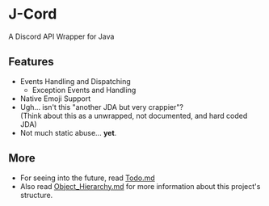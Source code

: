 # J-Cord
A Discord API Wrapper for Java <br />

## Features
- Events Handling and Dispatching
  - Exception Events and Handling
- Native Emoji Support
- Ugh... isn't this "another JDA but very crappier"? <br />
(Think about this as a unwrapped, not documented, and hard coded JDA)
- Not much static abuse... **yet**.

## More
- For seeing into the future, read [Todo.md](org.alienideology.jcord/docs/Todo.md)
- Also read [Object_Hierarchy.md](org.alienideology.jcord/docs/Object_Hierarchy.md)
for more information about this project's structure.